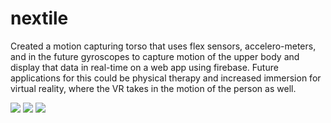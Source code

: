 nextile
=======

Created  a motion capturing torso that uses flex sensors, accelero-meters, and in the future gyroscopes to capture motion of the upper body and display that data in real-time on a web app using firebase. Future applications for this could be physical therapy and increased immersion for virtual reality, where the VR takes in the motion of the person as well.

![](http://challengepost-s3-challengepost.netdna-ssl.com/photos/production/software_photos/000/169/148/datas/gallery.jpg)
![](http://challengepost-s3-challengepost.netdna-ssl.com/photos/production/software_photos/000/169/147/datas/gallery.jpg)
![](http://challengepost-s3-challengepost.netdna-ssl.com/photos/production/software_photos/000/169/149/datas/gallery.jpg)
